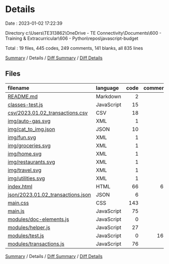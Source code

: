 # Details

Date : 2023-01-02 17:22:39

Directory c:\\Users\\TE313862\\OneDrive - TE Connectivity\\Documents\\600 - Training & Extracurricular\\606 - Python\\repos\\javascript-budget

Total : 19 files,  445 codes, 249 comments, 141 blanks, all 835 lines

[Summary](results.md) / Details / [Diff Summary](diff.md) / [Diff Details](diff-details.md)

## Files
| filename | language | code | comment | blank | total |
| :--- | :--- | ---: | ---: | ---: | ---: |
| [README.md](/README.md) | Markdown | 2 | 0 | 1 | 3 |
| [classes-test.js](/classes-test.js) | JavaScript | 15 | 0 | 4 | 19 |
| [csv/2023.01.02_transactions.csv](/csv/2023.01.02_transactions.csv) | CSV | 18 | 0 | 1 | 19 |
| [img/auto-gas.svg](/img/auto-gas.svg) | XML | 1 | 0 | 0 | 1 |
| [img/cat_to_img.json](/img/cat_to_img.json) | JSON | 10 | 0 | 0 | 10 |
| [img/fun.svg](/img/fun.svg) | XML | 1 | 0 | 0 | 1 |
| [img/groceries.svg](/img/groceries.svg) | XML | 1 | 0 | 0 | 1 |
| [img/home.svg](/img/home.svg) | XML | 1 | 0 | 0 | 1 |
| [img/restaurants.svg](/img/restaurants.svg) | XML | 1 | 0 | 0 | 1 |
| [img/travel.svg](/img/travel.svg) | XML | 1 | 0 | 0 | 1 |
| [img/utilities.svg](/img/utilities.svg) | XML | 1 | 0 | 0 | 1 |
| [index.html](/index.html) | HTML | 66 | 69 | 17 | 152 |
| [json/2023.01.02_transactions.json](/json/2023.01.02_transactions.json) | JSON | 6 | 0 | 0 | 6 |
| [main.css](/main.css) | CSS | 143 | 9 | 37 | 189 |
| [main.js](/main.js) | JavaScript | 75 | 7 | 28 | 110 |
| [modules/doc-elements.js](/modules/doc-elements.js) | JavaScript | 0 | 0 | 1 | 1 |
| [modules/helper.js](/modules/helper.js) | JavaScript | 27 | 0 | 3 | 30 |
| [modules/test.js](/modules/test.js) | JavaScript | 0 | 161 | 37 | 198 |
| [modules/transactions.js](/modules/transactions.js) | JavaScript | 76 | 3 | 12 | 91 |

[Summary](results.md) / Details / [Diff Summary](diff.md) / [Diff Details](diff-details.md)